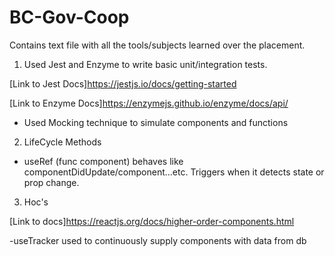 # BC-Gov-Coop
Contains text file with all the tools/subjects learned over the placement.



1. Used Jest and Enzyme to write basic unit/integration tests.

[Link to Jest Docs]https://jestjs.io/docs/getting-started

[Link to Enzyme Docs]https://enzymejs.github.io/enzyme/docs/api/

- Used Mocking technique to simulate components and functions

2. LifeCycle Methods
- useRef (func component) behaves like componentDidUpdate/component...etc. Triggers when it detects state or prop change.

3. Hoc's

[Link to docs]https://reactjs.org/docs/higher-order-components.html

-useTracker used to continuously supply components with data from db
